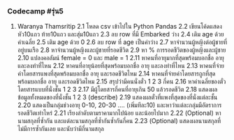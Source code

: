 ### Codecamp #รุ่น5
 1. Waranya Thamsritip
 2.1 โหลด csv เข้าไปใน Python Pandas
 2.2 เขียนโค้ดแสดง หัว10แถว ท้าย10แถว และสุ่ม10แถว
 2.3 ลบ row ที่มี Embarked ว่าง
 2.4 เติม age ด้วยค่าเฉลี่ย
 2.5 เติม age ด้วย 0
 2.6 ลบ row ที่ age เป็นค่าว่าง
 2.7 หาจำนวนผู้หญิงต่อผู้ชายที่อยู่บนเรือ
 2.8 หาจำนวนผู้หญิงและผู้ชายที่รอดชีวิต
 2.9 หา % การรอดชีวิตของผู้หญิงและผู้ชาย
 2.10 แปลงคอลัมน์ female = 0 และ male = 1
 2.11 หาคนที่อายุมากที่สุดพร้อมบอกชื่อ อายุ และลงท่าที่ไหน
 2.12 หาคนที่อายุน้อยที่สุดพร้อมบอกชื่อ อายุ และลงท่าที่ไหน
 2.13 หาคนที่จ่ายค่าโดยสารแพงที่สุดพร้อมบอกชื่อ อายุ และรอดชีวิตไหม
 2.14 หาคนที่จ่ายค่าโดยสารถูกที่สุดพร้อมบอกชื่อ อายุ และรอดชีวิตไหม
 2.15 สรุปว่ามีคนนั่งตั๋ว 1 2 3 กี่คน
 2.16 หาค่าเฉลี่ยของตั๋วโดยสารแบบที่นั่งชั้น 1 2 3
 2.17 มีผู้โดยสารกี่คนที่อายุเกิน 50 แล้วรอดชีวิต
 2.18 แสดงผลข้อมูลทั้งหมดของที่นั่งชั้น 1 2 3 (describe)
 2.19 แสดงผลตั๋วที่แพงที่สุดของที่นั่งแต่ละชั้น
 2.20 แสดงเป็นกลุ่มช่วงอายุ 0-10, 20-30 …. (เพิ่มทีละ10) และหาว่าแต่ละกลุ่มมีอัตราการรอดชีวิตเท่าไหร่ 
 2.21 เรียงลำดับตามราคามากไปน้อย และน้อยไปมาก
 2.22 (Optional) หานามสกุลที่ซ้ำกัน และแต่ละนามสกุลที่ซ้ำกันซ้ำกันกี่คน
 2.23 (Optional) แสดงผลนามสกุลที่ไม่มีการซ้ำกันเลย และนับว่ามีกี่นามสกุล




